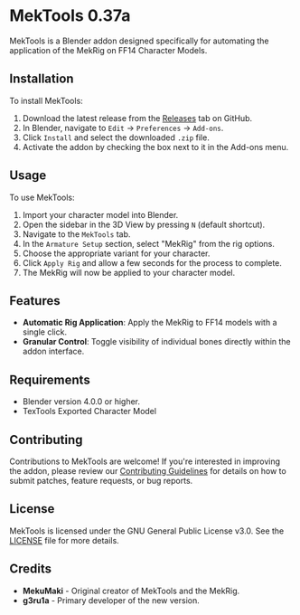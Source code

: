 # MekTools 0.37a

MekTools is a Blender addon designed specifically for automating the application of the MekRig on FF14 Character Models. 

## Installation

To install MekTools:
1. Download the latest release from the [Releases](https://github.com/MekuStudios/mektools/releases) tab on GitHub.
2. In Blender, navigate to `Edit` -> `Preferences` -> `Add-ons`.
3. Click `Install` and select the downloaded `.zip` file.
4. Activate the addon by checking the box next to it in the Add-ons menu.

## Usage

To use MekTools:
1. Import your character model into Blender.
2. Open the sidebar in the 3D View by pressing `N` (default shortcut).
3. Navigate to the `MekTools` tab.
4. In the `Armature Setup` section, select "MekRig" from the rig options.
5. Choose the appropriate variant for your character.
6. Click `Apply Rig` and allow a few seconds for the process to complete.
7. The MekRig will now be applied to your character model.

## Features

- **Automatic Rig Application**: Apply the MekRig to FF14 models with a single click.
- **Granular Control**: Toggle visibility of individual bones directly within the addon interface.

## Requirements

- Blender version 4.0.0 or higher.
- TexTools Exported Character Model

## Contributing

Contributions to MekTools are welcome! If you're interested in improving the addon, please review our [Contributing Guidelines](CONTRIBUTING.md) for details on how to submit patches, feature requests, or bug reports.

## License

MekTools is licensed under the GNU General Public License v3.0. See the [LICENSE](LICENSE) file for more details.

## Credits

- **MekuMaki** - Original creator of MekTools and the MekRig.
- **g3ru1a** - Primary developer of the new version.
